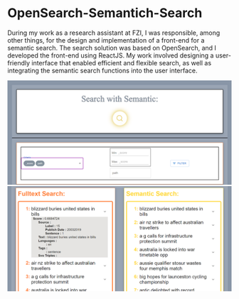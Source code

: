 # OpenSearch-Semantich-Search

During my work as a research assistant at FZI, I was responsible, among other things, for the design and implementation of a front-end for a semantic search. The search solution was based on OpenSearch, and I developed the front-end using ReactJS. My work involved designing a user-friendly interface that enabled efficient and flexible search, as well as integrating the semantic search functions into the user interface.

![OSS](oss_1.png)
![OSS](oss_2.png)
